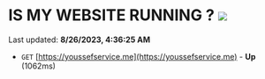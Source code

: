 # IS MY WEBSITE RUNNING ? [![](https://img.shields.io/static/v1?label=Sponsor&message=%E2%9D%A4&logo=GitHub&color=%23fe8e86)](https://github.com/sponsors/<username>)

Last updated: **8/26/2023, 4:36:25 AM**

- `GET` [https://youssefservice.me](https://youssefservice.me) - **Up** (1062ms)
